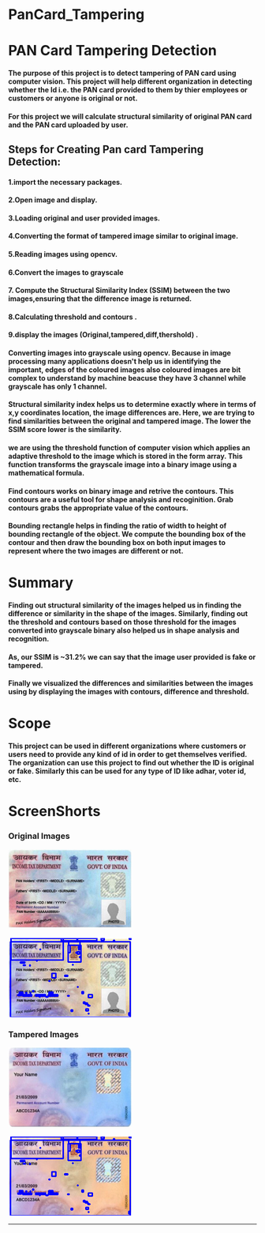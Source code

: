 # PanCard_Tampering

# PAN Card Tampering Detection

#### The purpose of this project is to detect tampering of PAN card using computer vision. This project will help different organization in detecting whether the Id i.e. the PAN card provided to them by thier employees or customers or anyone is original or not.

#### For this project we will calculate structural similarity of original PAN card and the PAN card uploaded by user.

## Steps for Creating Pan card Tampering Detection:
#### 1.import the necessary packages.
#### 2.Open image and display.
#### 3.Loading original and user provided images.
#### 4.Converting the format of  tampered image similar to original image.
#### 5.Reading images using opencv.
#### 6.Convert the images to grayscale
#### 7. Compute the Structural Similarity Index (SSIM) between the two               images,ensuring that the difference image is returned.
#### 8.Calculating threshold and contours .
#### 9.display the images (Original,tampered,diff,thershold) .


#### Converting images into grayscale using opencv. Because in image processing many applications doesn't help us in identifying the important, edges of the coloured images also coloured images are bit complex to understand by machine beacuse they have 3 channel while grayscale has only 1 channel. 

#### Structural similarity index helps us to determine exactly where in terms of x,y coordinates location, the image differences are. Here, we are trying to find similarities between the original and tampered image. The lower the SSIM score lower is the similarity.

#### we are using the threshold function of computer vision which applies an adaptive threshold to the image which is stored in the form array. This function transforms the grayscale image into a binary image using a mathematical formula.
#### Find contours works on binary image and retrive the contours. This contours are a useful tool for shape analysis and recoginition. Grab contours grabs the appropriate value of the contours.

#### Bounding rectangle helps in finding the ratio of width to height of bounding rectangle of the object. We compute the bounding box of the contour and then draw the bounding box on both input images to represent where the two images are different or not.

# Summary 
#### Finding out structural similarity of the images helped us in finding the difference or similarity in the shape of the images. Similarly, finding out the threshold and contours based on those threshold for the images converted into grayscale binary also helped us in shape analysis and recognition. 
#### As, our SSIM is ~31.2% we can say that the image user provided is fake or tampered.
#### Finally we visualized the differences and similarities between the images using by displaying the images with contours, difference and threshold.  

# Scope
#### This project can be used in different organizations where customers or users need to provide any kind of id in order to get themselves verified. The organization can use this project to find out whether the ID is original or fake. Similarly this can be used for any type of ID like adhar, voter id, etc.
# ScreenShorts
### Original Images
![original Img](img/originalpancard.png)
<br>
<br>
![original Img](img/ori.png)
### Tampered Images
![fake Img](img/temperedpancard.png)
<br>
<br>
![fake Img](img/fake.png)
 <hr>

